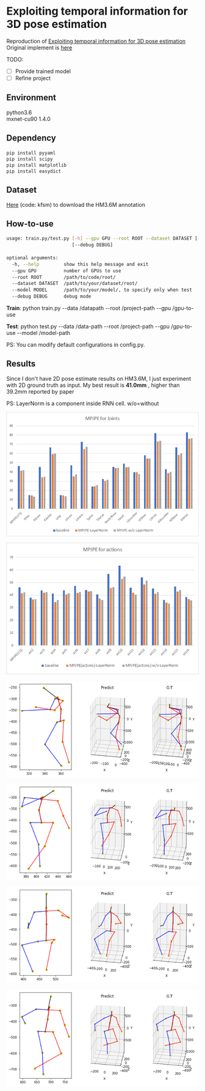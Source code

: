 # Exploiting temporal information for 3D pose estimation

Reproduction of [Exploiting temporal information for 3D pose estimation](http://openaccess.thecvf.com/content_ECCV_2018/papers/Mir_Rayat_Imtiaz_Hossain_Exploiting_temporal_information_ECCV_2018_paper.pdf)<br/>
Original implement is [here](https://github.com/rayat137/Pose_3D)

TODO:
- [ ] Provide trained model
- [ ] Refine project

## Environment
python3.6</br>
mxnet-cu90 1.4.0</br>

## Dependency
``` 
pip install pyyaml
pip install scipy
pip install matplotlib
pip install easydict
``` 

## Dataset
[Here](https://pan.baidu.com/s/1Qg4dH8PBXm8SzApI-uu0GA) (code: kfsm) to download the HM3.6M annotation


## How-to-use
```bash
usage: train.py/test.py [-h] --gpu GPU --root ROOT --dataset DATASET [--model MODEL]
                        [--debug DEBUG]

optional arguments:
  -h, --help         show this help message and exit
  --gpu GPU          number of GPUs to use
  --root ROOT        /path/to/code/root/
  --dataset DATASET  /path/to/your/dataset/root/
  --model MODEL      /path/to/your/model/, to specify only when test
  --debug DEBUG      debug mode
```

**Train**: python train.py --data /datapath --root /project-path --gpu /gpu-to-use </br>

**Test**:  python test.py --data /data-path --root /project-path --gpu /gpu-to-use --model /model-path </br>

PS: You can modify default configurations in config.py.


## Results
Since I don't have 2D pose estimate results on HM3.6M, I just experiment with 2D ground truth as input.
My best result is **41.0mm** , higher than 39.2mm reported by paper</br>

PS: LayerNorm is a component inside RNN cell. w/o=without

![image](https://github.com/lck1201/seq2seq-3Dpose/blob/master/src/doc/MPJPE_for_joints.png)

![image](https://github.com/lck1201/seq2seq-3Dpose/blob/master/src/doc/MPJPE_for_actions.png)

 ![image](https://github.com/lck1201/seq2seq-3Dpose/blob/master/src/doc/1.png)

 ![image](https://github.com/lck1201/seq2seq-3Dpose/blob/master/src/doc/2.png)

 ![image](https://github.com/lck1201/seq2seq-3Dpose/blob/master/src/doc/3.png)

 ![image](https://github.com/lck1201/seq2seq-3Dpose/blob/master/src/doc/4.png)
